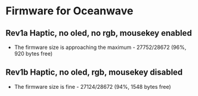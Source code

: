 # Firmware for Oceanwave


## Rev1a Haptic, no oled, no rgb, mousekey enabled
 * The firmware size is approaching the maximum - 27752/28672 (96%, 920 bytes free)

## Rev1b Haptic, no oled, rgb, mousekey disabled
 * The firmware size is fine - 27124/28672 (94%, 1548 bytes free)


